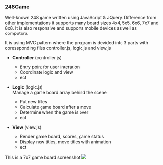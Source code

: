 ### 248Game
Well-known 248 game written using JavaScript &amp; JQuery. Difference from other implementations it supports many board sizes 4x4, 5x5, 6x6, 7x7 and 8x8. It is also responsive and supports mobile devices as well as computers.

It is using MVC pattern where the program is devided into 3 parts with coressponding files controller.js, logic.js and view.js
  - **Controller** (controller.js)
      - Entry point for user interation
      - Coordinate logic and view
      - ect

  - **Logic** (logic.js)  
    Manage a game board array behind the scene
      - Put new titles
      - Calculate game board after a move
      - Determine when the game is over
      - ect

  - **View** (view.js)
      - Render game board, scores, game status
      - Display new titles, move titles with animation
      - ect

This is a 7x7 game board screenshot
<img src="248Game.jpg">
